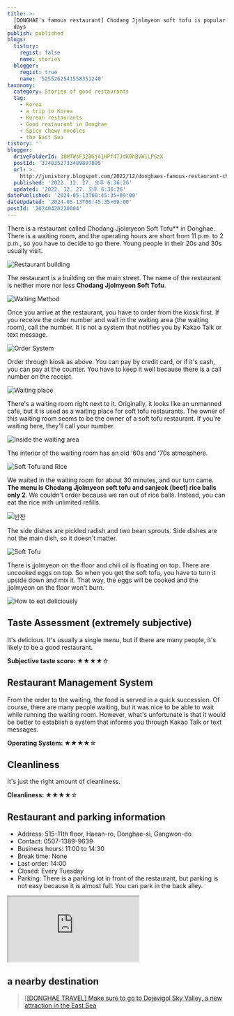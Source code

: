 ```yaml
---
title: >-
  [DONGHAE's famous restaurant] Chodang Jjolmyeon soft tofu is popular these
  days
publish: published
blogs:
  tistory:
    regist: false
    name: stories
  blogger:
    regist: true
    name: '5255262541558351240'
taxonomy:
  category: Stories of good restaurants
  tag:
    - Korea
    - a trip to Korea
    - Korean restaurants
    - Good restaurant in Donghae
    - Spicy chewy noodles
    - the East Sea
tistory: ''
blogger:
  driveFolderId: 18HTWsF328Gj41HPf47JdK0hBVW1LPGzX
  postId: '3740352733489897095'
  url: >-
    http://junistory.blogspot.com/2022/12/donghaes-famous-restaurant-chodang.html
  published: '2022. 12. 27. 오후 6:36:26'
  updated: '2022. 12. 27. 오후 6:36:26'
datePublished: '2024-05-13T00:45:35+09:00'
dateUpdated: '2024-05-13T00:45:35+09:00'
postId: '20240420220004'
---
```


There is a restaurant called Chodang Jjolmyeon Soft Tofu\*\* in Donghae. There is a waiting room, and the operating hours are short from 11 p.m. to 2 p.m., so you have to decide to go there. Young people in their 20s and 30s usually visit.

![Restaurant building](./images/njo2_20221217_114242-01.jpeg)

The restaurant is a building on the main street. The name of the restaurant is neither more nor less **Chodang Jjolmyeon Soft Tofu**.

![Waiting Method](./images/njo2_20221217_123454-01.jpeg)

Once you arrive at the restaurant, you have to order from the kiosk first. If you receive the order number and wait in the waiting area (the waiting room), call the number. It is not a system that notifies you by Kakao Talk or text message.

![Order System](./images/njo2_20221217_123323-01.jpeg)

Order through kiosk as above. You can pay by credit card, or if it's cash, you can pay at the counter. You have to keep it well because there is a call number on the receipt.

![Waiting place](./images/njo2_20221217_114310-01.jpeg)

There's a waiting room right next to it. Originally, it looks like an unmanned cafe, but it is used as a waiting place for soft tofu restaurants. The owner of this waiting room seems to be the owner of a soft tofu restaurant. If you're waiting here, they'll call your number.

![Inside the waiting area](./images/njo2_20221217_114413-01.jpeg)

The interior of the waiting room has an old '60s and '70s atmosphere.

![Soft Tofu and Rice](./images/njo2_20221217_121227-01.jpeg)

We waited in the waiting room for about 30 minutes, and our turn came. **The menu is Chodang Jjolmyeon soft tofu and sanjeok (beef) rice balls only 2**. We couldn't order because we ran out of rice balls. Instead, you can eat the rice with unlimited refills.

![반찬](./images/njo2_20221217_121223-01.jpeg)

The side dishes are pickled radish and two bean sprouts. Side dishes are not the main dish, so it doesn't matter.

![Soft Tofu](./images/njo2_20221217_121135-01.jpeg)

There is jjolmyeon on the floor and chili oil is floating on top. There are uncooked eggs on top. So when you get the soft tofu, you have to turn it upside down and mix it. That way, the eggs will be cooked and the jjolmyeon on the floor won't burn.

![How to eat deliciously](./images/njo2_20221217_120948-01.jpeg)

## Taste Assessment (extremely subjective)

It's delicious. It's usually a single menu, but if there are many people, it's likely to be a good restaurant.

<div className='alert alert-info'>
<b>Subjective taste score: </b> ★★★★☆
</div>

## Restaurant Management System

From the order to the waiting, the food is served in a quick succession. Of course, there are many people waiting, but it was nice to be able to wait while running the waiting room. However, what's unfortunate is that it would be better to establish a system that informs you through Kakao Talk or text messages.

<div className='alert alert-info'>
<b>Operating System: </b> ★★★★☆
</div>

## Cleanliness

It's just the right amount of cleanliness.

<div className='alert alert-info'>
<b>Cleanliness: </b> ★★★★☆
</div>

## Restaurant and parking information

- Address: 515-11th floor, Haean-ro, Donghae-si, Gangwon-do
- Contact: 0507-1389-9639
- Business hours: 11:00 to 14:30
- Break time: None
- Last order: 14:00
- Closed: Every Tuesday
- Parking: There is a parking lot in front of the restaurant, but parking is not easy because it is almost full. You can park in the back alley.

<div className='embed-responsive embed-responsive-16by9'>
<iframe src='https://www.google.com/maps/embed?pb=!1m18!1m12!1m3!1d3163.3729160228277!2d129.10487551557247!3d37.546276933045405!2m3!1f0!2f0!3f0!3m2!1i1024!2i768!4f13.1!3m3!1m2!1s0x3561c76088faabe1%3A0xb506761c208e1702!2z7LSI64u57KuE66m07Iic65GQ67aA!5e0!3m2!1sko!2skr!4v1671976769291!5m2!1sko!2skr' className='embed-responsive-item' allowFullScreen></iframe>
</div>

## a nearby destination

> [[[DONGHAE TRAVEL] Make sure to go to Dojevigol Sky Valley, a new attraction in the East Sea](https://blog.stories.pe.kr/609)
